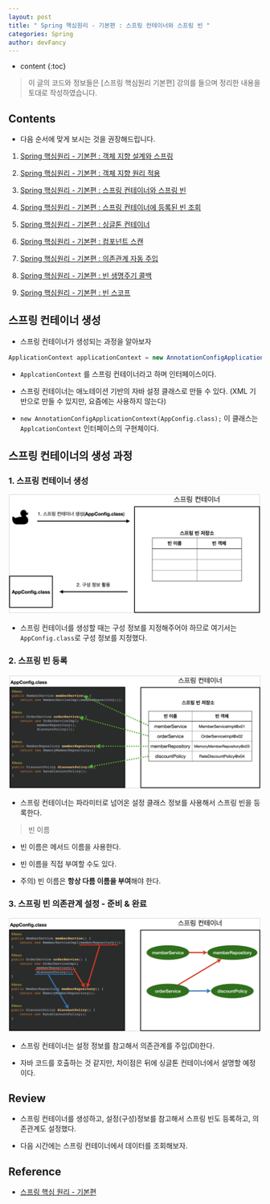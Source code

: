 ```yaml
---
layout: post
title: " Spring 핵심원리 - 기본편 : 스프링 컨테이너와 스프링 빈 "
categories: Spring
author: devFancy
---
```

* content
{:toc}

> 이 글의 코드와 정보들은 [스프링 핵심원리 기본편] 강의를 들으며 정리한 내용을 토대로 작성하였습니다.

## Contents

* 다음 순서에 맞게 보시는 것을 권장해드립니다.

1. [Spring 핵심원리 - 기본편 : 객체 지향 설계와 스프링](https://devfancy.github.io/Spring-Core-Principle-1/)

2. [Spring 핵심원리 - 기본편 : 객체 지향 원리 적용](https://devfancy.github.io/Spring-Core-Principle-2/)

3. [Spring 핵심원리 - 기본편 : 스프링 컨테이너와 스프링 빈](https://devfancy.github.io/Spring-Core-Principle-4/)

4. [Spring 핵심원리 - 기본편 : 스프링 컨테이너에 등록된 빈 조회](https://devfancy.github.io/Spring-Core-Principle-4-2/)

5. [Spring 핵심원리 - 기본편 : 싱글톤 컨테이너](https://devfancy.github.io/Spring-Core-Principle-5/)

6. [Spring 핵심원리 - 기본편 : 컴포넌트 스캔](https://devfancy.github.io/Spring-Core-Principle-6/)

7. [Spring 핵심원리 - 기본편 : 의존관계 자동 주입](https://devfancy.github.io/Spring-Core-Principle-7/)

8. [Spring 핵심원리 - 기본편 : 빈 생명주기 콜백](https://devfancy.github.io/Spring-Core-Principle-8/)

9. [Spring 핵심원리 - 기본편 : 빈 스코프](https://devfancy.github.io/Spring-Core-Principle-9/)


## 스프링 컨테이너 생성

* 스프링 컨테이너가 생성되는 과정을 알아보자

``` java
ApplicationContext applicationContext = new AnnotationConfigApplicationContext(AppConfig.class);
```

* `ApplcationContext` 를 스프링 컨테이너라고 하며 인터페이스이다.

* 스프링 컨테이너는 애노테이션 기반의 자바 설정 클래스로 만들 수 있다. (XML 기반으로 만들 수 있지만, 요즘에는 사용하지 않는다)

* `new AnnotationConfigApplicationContext(AppConfig.class);` 이 클래스는 `ApplcationContext` 인터페이스의 구현체이다.


## 스프링 컨테이너의 생성 과정

### 1. 스프링 컨테이너 생성

![](/assets/img/spring/Spring-Core-Principle-4-1.png)

* 스프링 컨테이너를 생성할 때는 구성 정보를 지정해주어야 하므로 여기서는 `AppConfig.class`로 구성 정보를 지정했다.

### 2. 스프링 빈 등록

![](/assets/img/spring/Spring-Core-Principle-4-2.png)

* 스프링 컨테이너는 파라미터로 넘어온 설정 클래스 정보를 사용해서 스프링 빈을 등록한다.

> 빈 이름

* 빈 이름은 메서드 이름을 사용한다.

* 빈 이름을 직접 부여할 수도 있다.

* 주의) 빈 이름은 **항상 다름 이름을 부여**해야 한다.

### 3. 스프링 빈 의존관계 설정 - 준비 & 완료

![](/assets/img/spring/Spring-Core-Principle-4-3.png)

* 스프링 컨테이너는 설정 정보를 참고해서 의존관계를 주입(DI)한다.

* 자바 코드를 호출하는 것 같지만, 차이점은 뒤에 싱글톤 컨테이너에서 설명할 예정이다.

## Review

* 스프링 컨테이너를 생성하고, 설정(구성)정보를 참고해서 스프링 빈도 등록하고, 의존관계도 설정했다.

* 다음 시간에는 스프링 컨테이너에서 데이터를 조회해보자.

## Reference

* [스프링 핵심 원리 - 기본편](https://www.inflearn.com/course/%EC%8A%A4%ED%94%84%EB%A7%81-%ED%95%B5%EC%8B%AC-%EC%9B%90%EB%A6%AC-%EA%B8%B0%EB%B3%B8%ED%8E%B8/dashboard)

